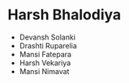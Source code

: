 # Harsh Bhalodiya
- Devansh Solanki
- Drashti Ruparelia
- Mansi Fatepara
- Harsh Vekariya
- Mansi Nimavat
